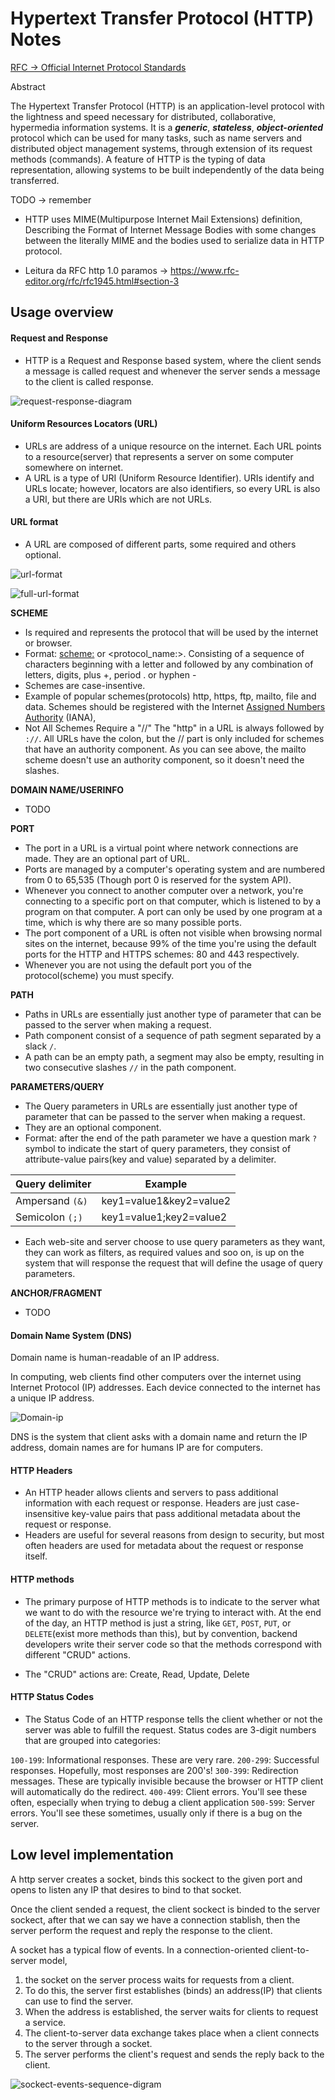 # Hypertext Transfer Protocol (HTTP) Notes 

[RFC → Official Internet Protocol Standards](https://www.rfc-editor.org/standards)

Abstract

The Hypertext Transfer Protocol (HTTP) is an application-level
protocol with the lightness and speed necessary for distributed, collaborative, hypermedia information systems. It is a ***generic***, ***stateless***, ***object-oriented*** protocol which can be used for many tasks, such as name servers and distributed object management systems, through extension of its request methods (commands). A feature of HTTP is the typing of data representation, allowing systems to be built independently of the data being transferred.


TODO -> remember

- HTTP uses MIME(Multipurpose Internet Mail Extensions) definition, Describing the Format of Internet Message Bodies with some changes between the literally MIME and the bodies used to serialize data in HTTP protocol.

- Leitura da RFC http 1.0 paramos -> https://www.rfc-editor.org/rfc/rfc1945.html#section-3


## Usage overview

#### Request and Response
- HTTP is a Request and Response based system, where the client sends a message is called request and whenever the server sends a message to the client is called response.

![request-response-diagram](./assets/request_response.png)

#### Uniform Resources Locators (URL)

- URLs are address of a unique resource on the internet. Each URL points to a resource(server) that represents a server on some computer somewhere on internet.
- A URL is a type of URI (Uniform Resource Identifier). URIs identify and URLs locate; however, locators are also identifiers, so every URL is also a URI, but there are URIs which are not URLs.

#### URL format

- A URL are composed of different parts, some required and others optional.

![url-format](./assets/uri_scheme.png)

![full-url-format](./assets/uri_full_scheme.png)

<strong>SCHEME</strong>
- Is required and represents the protocol that will be used by the internet or browser.
- Format: <scheme:> or <protocol_name:>. Consisting of a sequence of characters beginning with a letter and followed by any combination of letters, digits, plus +, period . or hyphen -
- Schemes are case-insentive.
- Example of popular schemes(protocols) http, https, ftp, mailto, file and data. Schemes should be registered with the Internet [Assigned Numbers Authority](https://en.wikipedia.org/wiki/Internet_Assigned_Numbers_Authority) (IANA), 
- Not All Schemes Require a "//"
The "http" in a URL is always followed by `://`. All URLs have the colon, but the // part is only included for schemes that have an authority component. As you can see above, the mailto scheme doesn't use an authority component, so it doesn't need the slashes.

<strong>DOMAIN NAME/USERINFO</strong>
- TODO

<strong>PORT</strong>
- The port in a URL is a virtual point where network connections are made. They are an optional part of URL. 
- Ports are managed by a computer's operating system and are numbered from 0 to 65,535 (Though port 0 is reserved for the system API).
- Whenever you connect to another computer over a network, you're connecting to a specific port on that computer, which is listened to by a program on that computer. A port can only be used by one program at a time, which is why there are so many possible ports.
- The port component of a URL is often not visible when browsing normal sites on the internet, because 99% of the time you're using the default ports for the HTTP and HTTPS schemes: 80 and 443 respectively.
- Whenever you are not using the default port you of the protocol(scheme) you must specify.

<strong>PATH</strong>
- Paths in URLs are essentially just another type of parameter that can be passed to the server when making a request.
- Path component consist of a sequence of path segment separated by a slack `/`.
- A path can be an empty path, a segment may also be empty, resulting in two consecutive slashes `//` in the path component.

<strong>PARAMETERS/QUERY</strong>

- The Query parameters in URLs are essentially just another type of parameter that can be passed to the server when making a request.
- They are an optional component.
- Format: after the end of the path parameter we have a question mark `?` symbol to indicate the start of query parameters, they consist of attribute-value pairs(key and value) separated by a delimiter.

| Query delimiter	 | Example                  |
|------------------|--------------------------| 
| Ampersand `(&)`	 |  key1=value1&key2=value2 |
| Semicolon `(;)`  |	key1=value1;key2=value2 |

- Each web-site and server choose to use query parameters as they want, they can work as filters, as required values and soo on, is up on the system that will response the request that will define the usage of query parameters.


<strong>ANCHOR/FRAGMENT</strong>
- TODO

#### Domain Name System (DNS)

Domain name is human-readable of an IP address.

In computing, web clients find other computers over the internet using Internet Protocol (IP) addresses. Each device connected to the internet has a unique IP address.

![Domain-ip](./assets/domain_ip.png)

DNS is the system that client asks with a domain name and return the IP address, domain names are for humans
IP are for computers.


#### HTTP Headers

- An HTTP header allows clients and servers to pass additional information with each request or response. Headers are just case-insensitive key-value pairs that pass additional metadata about the request or response.
- Headers are useful for several reasons from design to security, but most often headers are used for metadata about the request or response itself. 

#### HTTP methods

- The primary purpose of HTTP methods is to indicate to the server what we want to do with the resource we're trying to interact with. At the end of the day, an HTTP method is just a string, like `GET`, `POST`, `PUT`, or `DELETE`(exist more methods than this), but by convention, backend developers write their server code so that the methods correspond with different "CRUD" actions.

- The "CRUD" actions are: Create, Read, Update, Delete

#### HTTP Status Codes

- The Status Code of an HTTP response tells the client whether or not the server was able to fulfill the request. Status codes are 3-digit numbers that are grouped into categories:

`100-199`: Informational responses. These are very rare.
`200-299`: Successful responses. Hopefully, most responses are 200's!
`300-399`: Redirection messages. These are typically invisible because the browser or HTTP client will automatically do the redirect.
`400-499`: Client errors. You'll see these often, especially when trying to debug a client application
`500-599`: Server errors. You'll see these sometimes, usually only if there is a bug on the server.

## Low level implementation

A http server creates a socket, binds this sockect to the given port and opens to listen any IP that desires to bind to that socket.

Once the client sended a request, the client sockect is binded to the server sockect, after that we can say we have a connection stablish, then the server perform the request and reply the response to the client.


A socket has a typical flow of events. In a connection-oriented client-to-server model, 
1. the socket on the server process waits for requests from a client.
2. To do this, the server first establishes (binds) an address(IP) that clients can use to find the server. 
3. When the address is established, the server waits for clients to request a service. 
4. The client-to-server data exchange takes place when a client connects to the server through a socket. 
5. The server performs the client's request and sends the reply back to the client.

![sockect-events-sequence-digram](./assets/sockects_event_sequence.png)


